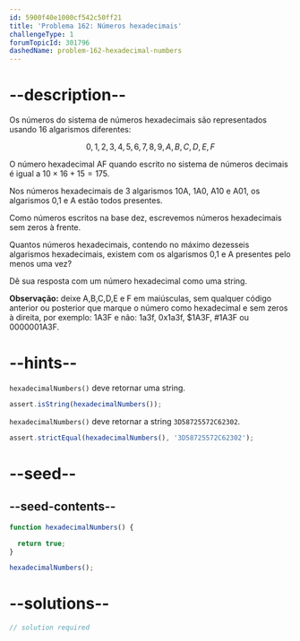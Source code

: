 ```yaml
---
id: 5900f40e1000cf542c50ff21
title: 'Problema 162: Números hexadecimais'
challengeType: 1
forumTopicId: 301796
dashedName: problem-162-hexadecimal-numbers
---
```


# --description--

Os números do sistema de números hexadecimais são representados usando 16 algarismos diferentes:

$$0,1,2,3,4,5,6,7,8,9,A,B,C,D,E,F$$

O número hexadecimal AF quando escrito no sistema de números decimais é igual a $10 \times 16 + 15 = 175$.

Nos números hexadecimais de 3 algarismos 10A, 1A0, A10 e A01, os algarismos 0,1 e A estão todos presentes.

Como números escritos na base dez, escrevemos números hexadecimais sem zeros à frente.

Quantos números hexadecimais, contendo no máximo dezesseis algarismos hexadecimais, existem com os algarismos 0,1 e A presentes pelo menos uma vez?

Dê sua resposta com um número hexadecimal como uma string.

**Observação:** deixe A,B,C,D,E e F em maiúsculas, sem qualquer código anterior ou posterior que marque o número como hexadecimal e sem zeros à direita, por exemplo: 1A3F e não: 1a3f, 0x1a3f, $1A3F, #1A3F ou 0000001A3F.

# --hints--

`hexadecimalNumbers()` deve retornar uma string.

```js
assert.isString(hexadecimalNumbers());
```

`hexadecimalNumbers()` deve retornar a string `3D58725572C62302`.

```js
assert.strictEqual(hexadecimalNumbers(), '3D58725572C62302');
```

# --seed--

## --seed-contents--

```js
function hexadecimalNumbers() {

  return true;
}

hexadecimalNumbers();
```

# --solutions--

```js
// solution required
```

